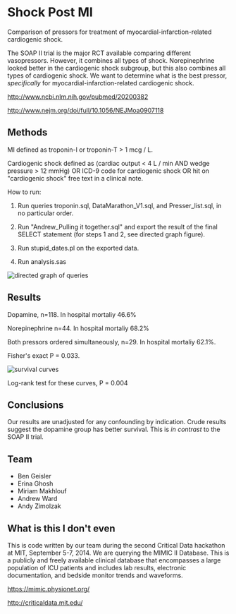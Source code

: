 Shock Post MI
========

Comparison of pressors for treatment of myocardial-infarction-related
cardiogenic shock.

The SOAP II trial is the major RCT available comparing different
vasopressors. However, it combines all types of shock. Norepinephrine
looked better in the cardiogenic shock subgroup, but this also
combines all types of cardiogenic shock. We want to determine what is
the best pressor, *specifically* for myocardial-infarction-related
cardiogenic shock.

http://www.ncbi.nlm.nih.gov/pubmed/20200382

http://www.nejm.org/doi/full/10.1056/NEJMoa0907118

Methods
-------

MI defined as troponin-I or troponin-T > 1 mcg / L.

Cardiogenic shock defined as (cardiac output < 4 L / min AND wedge
pressure > 12 mmHg) OR ICD-9 code for cardiogenic shock OR hit on
"cardiogenic shock" free text in a clinical note.

How to run:

1. Run queries troponin.sql, DataMarathon_V1.sql, and
Presser_list.sql, in no particular order.

2. Run "Andrew_Pulling it together.sql" and export the result of the
final SELECT statement (for steps 1 and 2, see directed graph figure).

3. Run stupid_dates.pl on the exported data.

4. Run analysis.sas

![directed graph of queries](https://dl.dropboxusercontent.com/u/38640281/xfiles/postmi_graph.png)

Results
-------

Dopamine, n=118. In hospital mortaliy 46.6%

Norepinephrine n=44. In hospital mortaliy 68.2%

Both pressors ordered simultaneously, n=29. In hospital mortaliy 62.1%.

Fisher's exact P = 0.033.

![survival curves](https://dl.dropboxusercontent.com/u/38640281/xfiles/inhospital-mort.png)

Log-rank test for these curves, P = 0.004

Conclusions
----

Our results are unadjusted for any confounding by indication. Crude
results suggest the dopamine group has better survival. This is *in
contrast* to the SOAP II trial.

Team
----
* Ben Geisler
* Erina Ghosh
* Miriam Makhlouf
* Andrew Ward
* Andy Zimolzak

What is this I don't even
----

This is code written by our team during the second Critical Data
hackathon at MIT, September 5-7, 2014. We are querying the MIMIC II
Database. This is a publicly and freely available clinical database
that encompasses a large population of ICU patients and includes lab
results, electronic documentation, and bedside monitor trends and
waveforms.

https://mimic.physionet.org/

http://criticaldata.mit.edu/
